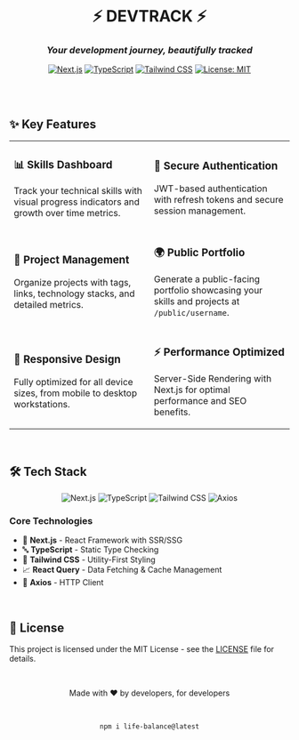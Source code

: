 <div align="center">

<h1>⚡ DEVTRACK ⚡</h1>

### _Your development journey, beautifully tracked_

[![Next.js](https://img.shields.io/badge/Built%20with-Next.js-000000?style=for-the-badge&logo=next.js&logoColor=white)](https://nextjs.org/)
[![TypeScript](https://img.shields.io/badge/Powered%20by-TypeScript-3178C6?style=for-the-badge&logo=typescript&logoColor=white)](https://www.typescriptlang.org/)
[![Tailwind CSS](https://img.shields.io/badge/Styled%20with-Tailwind-38B2AC?style=for-the-badge&logo=tailwind-css&logoColor=white)](https://tailwindcss.com/)
[![License: MIT](https://img.shields.io/badge/License-MIT-yellow.svg?style=for-the-badge)](https://opensource.org/licenses/MIT)

<br/>

</div>

<br/>

## ✨ Key Features

<table>
  <tr>
    <td width="50%">
      <h3>📊 Skills Dashboard</h3>
      <p>Track your technical skills with visual progress indicators and growth over time metrics.</p>
    </td>
    <td width="50%">
      <h3>🔐 Secure Authentication</h3>
      <p>JWT-based authentication with refresh tokens and secure session management.</p>
    </td>
  </tr>
  <tr>
    <td width="50%">
      <h3>📂 Project Management</h3>
      <p>Organize projects with tags, links, technology stacks, and detailed metrics.</p>
    </td>
    <td width="50%">
      <h3>🌍 Public Portfolio</h3>
      <p>Generate a public-facing portfolio showcasing your skills and projects at <code>/public/username</code>.</p>
    </td>
  </tr>
  <tr>
    <td width="50%">
      <h3>📱 Responsive Design</h3>
      <p>Fully optimized for all device sizes, from mobile to desktop workstations.</p>
    </td>
    <td width="50%">
      <h3>⚡ Performance Optimized</h3>
      <p>Server-Side Rendering with Next.js for optimal performance and SEO benefits.</p>
    </td>
  </tr>
</table>

<br/>

## 🛠 Tech Stack

<div align="center">

![Next.js](https://img.shields.io/badge/Next.js-black?style=for-the-badge&logo=next.js&logoColor=white)
![TypeScript](https://img.shields.io/badge/TypeScript-007ACC?style=for-the-badge&logo=typescript&logoColor=white)
![Tailwind CSS](https://img.shields.io/badge/Tailwind_CSS-38B2AC?style=for-the-badge&logo=tailwind-css&logoColor=white)
![Axios](https://img.shields.io/badge/Axios-5A29E4?style=for-the-badge&logo=axios&logoColor=white)

</div>

<!-- ### Frontend Architecture

```
DevTrack Client
├── 📂 public/        # Static assets
├── 📂 src/
│   ├── 📂 components/  # Reusable UI components
│   ├── 📂 pages/       # Next.js pages and API routes
│   ├── 📂 hooks/       # Custom React hooks
│   ├── 📂 services/    # API services and interactions
│   ├── 📂 context/     # React context providers
│   ├── 📂 types/       # TypeScript type definitions
│   └── 📂 utils/       # Utility functions and helpers
└── 📂 styles/        # Global styles and Tailwind config
``` -->

### Core Technologies

- 🔄 **Next.js** - React Framework with SSR/SSG
- 🔤 **TypeScript** - Static Type Checking
- 🎨 **Tailwind CSS** - Utility-First Styling
- 📈 **React Query** - Data Fetching & Cache Management
- 🔗 **Axios** - HTTP Client

<br/>

## 📄 License

This project is licensed under the MIT License - see the [LICENSE](LICENSE) file for details.

<br/>

<div align="center">

Made with ❤️ by developers, for developers

<br/>

<code>npm i life-balance@latest</code>

</div>
